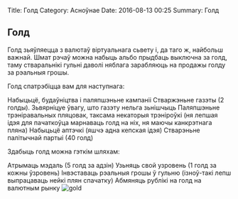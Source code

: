 Title: Голд
Category: Асноўнае
Date: 2016-08-13 00:25
Summary: Голд

## Голд

Голд зьяўляецца з валютаў віртуальнага сьвету і, да таго ж, найбольш важнай. Шмат рэчаў можна набыць альбо прыдбаць выключна за голд, таму стваральнікі гульні даволі няблага зарабляюць на продажы голду за рэальныя грошы.

Голд спатрэбіцца вам для наступнага:

Набыцьцё, будаўніцтва і паляпшэньне кампаніі
Стваржэньне газэты (2 голды). Зьвярніцуе ўвагу, што газэту нельга зьнішчыць
Паляпшэньне трэніравальных пляцовак, таксама некаторыя трэніроўкі (ня лепшая ідэя для пачаткоўца марнаваць голд на ніх, ня маючы канкрэтнага пляна)
Набыцьцё аптэчкі (яшчэ адна кепская ідэя)
Стварэньне палітычнай партыі (40 голд)

Здабыць голд можна гэткім шляхам:

Атрымаць мэдаль (5 голд за адзін)
Узьняць свой узровень (1 голд за кожны ўзровень)
Інвэставаць рэальныя грошы ў гульню (ізноў-такі лепш выпрацаваць нейкі плян спачатку)
Абмяняць рублікі на голд на валютным рынку
![gold](https://erepubliktuto.files.wordpress.com/2012/05/comment-fabriquer-lor.jpg?w=595)